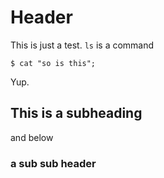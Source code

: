 <!-- TITLE: Home -->
<!-- SUBTITLE: A quick summary of Home -->

# Header
This is just a test. `ls` is a command
```
$ cat "so is this";
```
Yup.
## This is a subheading
and below
### a sub sub header